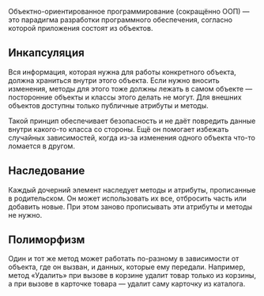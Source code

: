 Объектно-ориентированное программирование (сокращённо ООП) — это парадигма разработки программного обеспечения, согласно которой приложения состоят из объектов.

## Инкапсуляция

Вся информация, которая нужна для работы конкретного объекта, должна храниться внутри этого объекта. 
Если нужно вносить изменения, методы для этого тоже должны лежать в самом объекте — посторонние объекты и классы этого делать не могут. 
Для внешних объектов доступны только публичные атрибуты и методы. 

Такой принцип обеспечивает безопасность и не даёт повредить данные внутри какого-то класса со стороны. 
Ещё он помогает избежать случайных зависимостей, когда из-за изменения одного объекта что-то ломается в другом.

## Наследование

Каждый дочерний элемент наследует методы и атрибуты, прописанные в родительском. 
Он может использовать их все, отбросить часть или добавить новые. 
При этом заново прописывать эти атрибуты и методы не нужно. 

## Полиморфизм

Один и тот же метод может работать по-разному в зависимости от объекта, 
где он вызван, и данных, которые ему передали. Например, метод «Удалить» при вызове в корзине удалит товар только из корзины, 
а при вызове в карточке товара — удалит саму карточку из каталога. 
